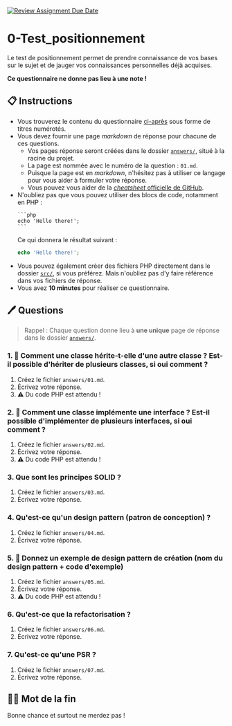 [![Review Assignment Due Date](https://classroom.github.com/assets/deadline-readme-button-24ddc0f5d75046c5622901739e7c5dd533143b0c8e959d652212380cedb1ea36.svg)](https://classroom.github.com/a/-rXNF0jl)
# 0-Test_positionnement

Le test de positionnement permet de prendre connaissance de vos bases sur le sujet et de jauger vos connaissances
personnelles déjà acquises.

**Ce questionnaire ne donne pas lieu à une note !**

## 📋️ Instructions

* Vous trouverez le contenu du questionnaire [ci-après](#%EF%B8%8F-questions) sous forme de titres numérotés.
* Vous devez fournir une page *markdown* de réponse pour chacune de ces questions.
  - Vos pages réponse seront créées dans le dossier [`answers/`](answers/), situé à la racine du projet.
  - La page est nommée avec le numéro de la question : `01.md`.
  - Puisque la page est en *markdown*, n'hésitez pas à utiliser ce langage pour vous aider à formuler votre réponse.
  - Vous pouvez vous aider de la [*cheatsheet* officielle de GitHub](https://docs.github.com/fr/get-started/writing-on-github/getting-started-with-writing-and-formatting-on-github/basic-writing-and-formatting-syntax).
* N'oubliez pas que vous pouvez utiliser des blocs de code, notamment en PHP :
  ``````
  ```php
  echo 'Hello there!';
  ```
  ``````
  Ce qui donnera le résultat suivant :
  ```php
  echo 'Hello there!';
  ```
* Vous pouvez également créer des fichiers PHP directement dans le dossier [`src/`](src/), si vous préférez. Mais n'oubliez pas d'y faire référence dans vos fichiers de réponse.
* Vous avez **10 minutes** pour réaliser ce questionnaire.

## 🖊️ Questions

> Rappel : Chaque question donne lieu à **une unique** page de réponse dans le dossier [`answers/`](answers/).

### 1. 🐘 Comment une classe hérite-t-elle d'une autre classe ? Est-il possible d'hériter de plusieurs classes, si oui comment ?

1. Créez le fichier `answers/01.md`.
2. Écrivez votre réponse.
3. ⚠️ Du code PHP est attendu !

### 2. 🐘 Comment une classe implémente une interface ? Est-il possible d'implémenter de plusieurs interfaces, si oui comment ?

1. Créez le fichier `answers/02.md`.
2. Écrivez votre réponse.
3. ⚠️ Du code PHP est attendu !

### 3. Que sont les principes SOLID ?

1. Créez le fichier `answers/03.md`.
2. Écrivez votre réponse.

### 4. Qu'est-ce qu'un design pattern (patron de conception) ?

1. Créez le fichier `answers/04.md`.
2. Écrivez votre réponse.

### 5. 🐘 Donnez un exemple de design pattern de création (nom du design pattern + code d'exemple)

1. Créez le fichier `answers/05.md`.
2. Écrivez votre réponse.
3. ⚠️ Du code PHP est attendu !

### 6. Qu'est-ce que la refactorisation ?

1. Créez le fichier `answers/06.md`.
2. Écrivez votre réponse.

### 7. Qu'est-ce qu'une PSR ?

1. Créez le fichier `answers/07.md`.
2. Écrivez votre réponse.

## 🖖🏻 Mot de la fin

Bonne chance et surtout ne merdez pas !
